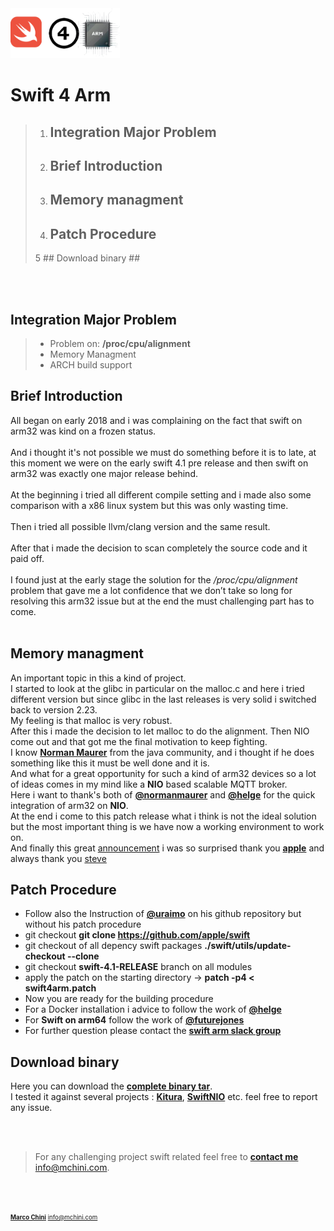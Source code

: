 <img src="images/SWIFT4ARM.png" alt="Swift4Arm" height="80" >

# Swift 4 Arm
> 1. ## Integration Major Problem ##
> 2. ## Brief Introduction ##
> 3. ## Memory managment ##
> 4. ## Patch Procedure ##
> 5  ## Download binary ##

</br></br>


## Integration Major Problem
>	* Problem on: __/proc/cpu/alignment__ 
>	* Memory Managment
>	* ARCH build support

## Brief Introduction ##
All began on early 2018 and i was complaining on the fact that swift on arm32 was kind on a frozen status.</br></br>
And i thought it's not possible we must do something before it is to late, at this moment we were on the early 
swift 4.1 pre release and then swift on arm32 was exactly one major release behind.</br></br>
At the beginning i tried all different compile setting and i made also some comparison with a x86 linux system
but this was only wasting time. </br></br>
Then i tried all possible llvm/clang version and the same result.</br></br>
After that i made the decision to scan completely the source code and it paid off.</br></br>
I found just at the early stage the solution for the _/proc/cpu/alignment_ problem that
gave me a lot confidence that we don’t take so long for resolving this arm32 issue
but at the end the must challenging part has to come. </br></br>
## Memory managment ##
An important topic in this a kind of project.</br>
I started to look at the glibc in particular on the malloc.c and here i tried different version but since glibc in the last releases
is very solid i switched back to version 2.23.<br/> 
My feeling is that malloc is very robust. <br/>
After this i made the decision to let malloc to do the alignment.
Then NIO come out and that got me the final motivation to keep fighting. <br/>
I know [**Norman Maurer**](https://github.com/normanmaurer) from the java community, and i thought if he does something like this it must be well done and it is.</br>
And what for a great opportunity for such a kind of arm32  devices so a lot of ideas comes in my mind
like a **NIO** based scalable MQTT broker.<br/> Here i want to thank's both of  [**@normanmaurer**](https://github.com/normanmaurer) and
[**@helge**](https://github.com/helje5) for the quick integration of arm32 on **NIO**. <br/> <bt/>
At the end i come to this patch release what i think is not the ideal solution but the most important thing is we have now a working environment to work on.<br/>
And finally this great [announcement](https://swift.org/blog/swift-community-hosted-ci/) i was so surprised thank you [**apple**](https://github.com/apple) and always thank you [steve](https://www.apple.com/stevejobs/)

## Patch Procedure ##

* Follow also the Instruction of  [**@uraimo**](https://github.com/uraimo/buildSwiftOnARM) on his github repository but without his patch procedure
* git checkout  __git clone https://github.com/apple/swift__
* git checkout of all depency swift packages __./swift/utils/update-checkout --clone__
* git checkout __swift-4.1-RELEASE__ branch on all modules 
* apply the patch on the starting directory -> **patch -p4 < swift4arm.patch**
* Now you are ready for the building procedure
* For a Docker installation i advice to follow the work of [**@helge**](https://github.com/helje5)
* For __Swift on arm64__  follow the work of [**@futurejones**](https://github.com/futurejones) 
* For further question please contact the [**swift arm slack group**](https://swift-arm.slack.com/)


## Download binary ##
Here you can download the [**complete binary tar**](http://mchini.com/swift/swift-4.1-RELEASE-ARMv7.tgz). <br/>
I tested it against several projects : [**Kitura**](https://github.com/IBM-Swift/Kitura), [**SwiftNIO**](https://github.com/apple/swift-nio) etc.
feel free to report any issue.

<br/>
<br/>

> For any challenging project swift related feel free to [**contact me**](http://mchini.com) <info@mchini.com>.

<br/>
<br/>

<sub><sup> <chnmrc>[**Marco Chini**](http://mchini.com)  <info@mchini.com></sup></sub>














